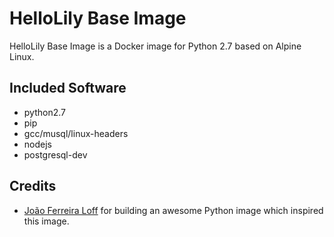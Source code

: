 # HelloLily Base Image

HelloLily Base Image is a Docker image for 
Python 2.7 based on Alpine Linux.

## Included Software

- python2.7
- pip
- gcc/musql/linux-headers
- nodejs
- postgresql-dev

## Credits

- [João Ferreira Loff](https://github.com/jfloff) for building an awesome Python image which inspired this image.

